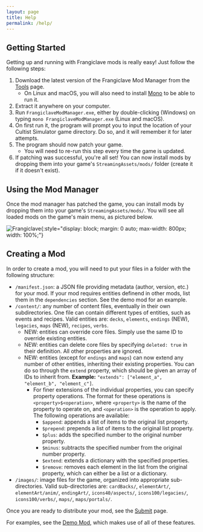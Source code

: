 ```yaml
---
layout: page
title: Help
permalink: /help/
---
```


## Getting Started

Getting up and running with Frangiclave mods is really easy! Just follow the following steps:

1. Download the latest version of the Frangiclave Mod Manager from the [Tools](/tools/) page.
    * On Linux and macOS, you will also need to install [Mono](https://www.mono-project.com/download/stable/) to be able to run it.
2. Extract it anywhere on your computer.
3. Run `FrangiclaveModManager.exe`, either by double-clicking (Windows) on typing `mono FrangiclaveModManager.exe` (Linux and macOS).
4. On first run it, the program will prompt you to input the location of your Cultist Simulator game directory. Do so, and it will remember it for later attempts.
5. The program should now patch your game.
    * You will need to re-run this step every time the game is updated.
5. If patching was successful, you're all set! You can now install mods by dropping them into your game's `StreamingAssets/mods/` folder (create it if it doesn't exist).

## Using the Mod Manager

Once the mod manager has patched the game, you can install mods by dropping them into your game's `StreamingAssets/mods/`. You will see all loaded mods on the game's main menu, as pictured below.

![Frangiclave](/assets/mod_panel_demo.png){:style="display: block; margin: 0 auto; max-width: 800px; width: 100%;"}

## Creating a Mod

In order to create a mod, you will need to put your files in a folder with the following structure:

- `/manifest.json`: a JSON file providing metadata (author, version, etc.) for your mod. If your mod requires entities definend in other mods, list them in the `dependencies` section. See the demo mod for an example.
- `/content/`: any number of content files, eventually in their own subdirectories. One file can contain different types of entities, such as events and recipes. Valid entities are: `decks`, `elements`, `endings` (NEW), `legacies`, `maps` (NEW), `recipes`, `verbs`.
  - NEW: entities can override core files. Simply use the same ID to override existing entities.
  - NEW: entities can delete core files by specifying `deleted: true` in their definition. All other properties are ignored.
  - NEW: entities (except for `endings` and `maps`) can now extend any number of other entities, inheriting their existing properties. You can do so through the `extend` property, which should be given an array of IDs to inherit from. **Example:** `"extends": ["element_a", "element_b", "element_c"]`.
    - For finer extensions of the individual properties, you can specify property operations. The format for these operations is `<property>$<operation>`, where `<property>` is the name of the property to operate on, and `<operation>` is the operation to apply. The following operations are available:
      - `$append`: appends a list of items to the original list property.
      - `$prepend`: prepends a list of items to the original list property.
      - `$plus`: adds the specified number to the original number property.
      - `$minus`: subtracts the specified number from the original number property.
      - `$extend`: extends a dictionary with the specified properties.
      - `$remove`: removes each element in the list from the original property, which can either be a list or a dictionary.
- `/images/`: image files for the game, organized into appropriate sub-directories. Valid sub-directories are: `cardBacks/`, `elementArt/`, `elementArt/anim/`, `endingArt/`, `icons40/aspects/`, `icons100/legacies/`, `icons100/verbs/`, `maps/`, `maps/portals/`.

Once you are ready to distribute your mod, see the [Submit](/submit/) page.

For examples, see the [Demo Mod](/mods/demo_mod/), which makes use of all of these features.
